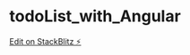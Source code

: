 # todoList_with_Angular

[Edit on StackBlitz ⚡️](https://stackblitz.com/edit/angular-sample-todo-list-pbomdq)